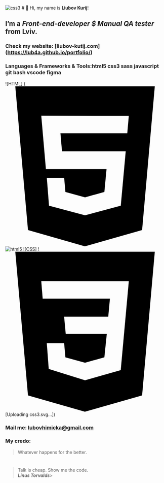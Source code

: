 ![css3](https://github.com/Lub4a/Lub4a/assets/124310791/c3c4c2cb-b6c0-4653-a1ca-b1ad3981ce6f) # 👋 Hi, my name is **Liubov Kurij**!
##  I’m a *Front-end-developer $ Manual QA tester*  from Lviv.
### Check my website: [liubov-kutij.com] (https://lub4a.github.io/portfolio/)
###  Languages & Frameworks & Tools:html5 css3 sass javascript  git bash vscode figma
![HTML] (<svg role="img" viewBox="0 0 24 24" xmlns="http://www.w3.org/2000/svg"><title>HTML5</title><path d="M1.5 0h21l-1.91 21.563L11.977 24l-8.564-2.438L1.5 0zm7.031 9.75l-.232-2.718 10.059.003.23-2.622L5.412 4.41l.698 8.01h9.126l-.326 3.426-2.91.804-2.955-.81-.188-2.11H6.248l.33 4.171L12 19.351l5.379-1.443.744-8.157H8.531z"/></svg>![html5](https://github.com/Lub4a/Lub4a/assets/124310791/433755fd-9dd4-4bc4-a027-7dee85ba8445)
![CSS] !<svg role="img" viewBox="0 0 24 24" xmlns="http://www.w3.org/2000/svg"><title>CSS3</title><path d="M1.5 0h21l-1.91 21.563L11.977 24l-8.565-2.438L1.5 0zm17.09 4.413L5.41 4.41l.213 2.622 10.125.002-.255 2.716h-6.64l.24 2.573h6.182l-.366 3.523-2.91.804-2.956-.81-.188-2.11h-2.61l.29 3.855L12 19.288l5.373-1.53L18.59 4.414z"/></svg>[Uploading css3.svg…])

### Mail me: lubovhimicka@gmail.com
### My credo:
> Whatever happens for the better.<br>
#
> Talk is cheap. Show me the code. <br>
>***Linus Torvalds***>

